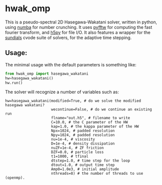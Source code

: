 # hwak_omp

This is a pseudo-spectral 2D Hasegawa-Wakatani solver, written in python, using [numba](https://github.com/numba/numba) for number crunching. It uses [pyfftw](https://github.com/pyFFTW/pyFFTW) for computing the fast fourier transform, and [h5py](https://github.com/h5py/h5py) for file I/O. It also features a wrapper for the [sundials](https://github.com/LLNL/sundials) cvode suite of solvers, for the adaptive time stepping. 
## Usage:
The minimal usage with the default parameters is something like:
```python
from hwak_omp import hasegawa_wakatani
hw=hasegawa_wakatani()
hw.run()
```
The solver will recognize a number of variables such as:
```pyhton
hw=hasegawa_wakatani(modified=True, # do we solve the modified hasegawa wakatani?
                     wecontinue=False, # do we continue an existing run
                     flname="out.h5", # filename to write
                     C=10.0, # the C parameter of the HW
                     kap=1.0, # the kappa parameter of the HW
                     Npx=1024, # padded resolution
                     Npy=1024, # padded resolution
                     nu=1e-4, # viscosity
                     D=1e-4, # density dissipation
                     nuZF=1e-4, # ZF friction
                     DZF=0.0, # particle loss
                     t1=1000, # tfinal 
                     dtstep=1.0, # time step for the loop
                     dtout=1.0, # output time step
                     Amp0=1.0e3, # initial amplitude
                     nthreads=8) # the number of threads to use (openmp).
 ```
